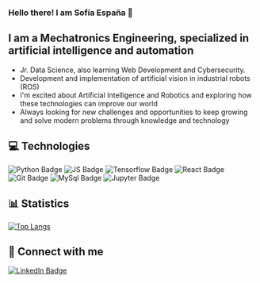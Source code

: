 ### Hello there! I am Sofía España 📝 
I am a Mechatronics Engineering, specialized in artificial intelligence and automation
---

- Jr. Data Science, also learning Web Development and Cybersecurity.
- Development and implementation of artificial vision in industrial robots (ROS)
- I'm excited about Artificial Intelligence and Robotics and exploring how these technologies can improve our world
- Always looking for new challenges and opportunities to keep growing and solve modern problems through knowledge and technology

💻 Technologies
---
<div id="badges">
  <img src="https://img.shields.io/badge/Python-black?style=for-the-badge&logo=python&logoColor=blue" alt="Python Badge"/>
  <img src="https://img.shields.io/badge/JavaScript-black?style=for-the-badge&logo=javascript&logoColor=yellow" alt="JS Badge"/>
  <img src="https://img.shields.io/badge/Tensorflow-black?style=for-the-badge&logo=tensorflow&logoColor=orange" alt="Tensorflow Badge"/>
  <img src="https://img.shields.io/badge/React-black?style=for-the-badge&logo=react&logoColor=purple" alt="React Badge"/>
  <img src="https://img.shields.io/badge/Git-black?style=for-the-badge&logo=git&logoColor=black" alt="Git Badge"/>
  <img src="https://img.shields.io/badge/MySql-black?style=for-the-badge&logo=MySql&logoColor=blue" alt="MySql Badge"/>
  <img src="https://img.shields.io/badge/RaspberryPi-black?style=for-the-badge&logo=RaspberryPi&logoColor=red" alt="Jupyter Badge"/>
  
</div>

📊 Statistics
---
[![Top Langs](https://github-readme-stats.vercel.app/api/top-langs/?username=sofia604&hide_progress=true&theme=transparent)](https://github.com/anuraghazra/github-readme-stats)

💬 Connect with me
---

<div align="left">
  <a href="https://www.linkedin.com/in/sof%C3%ADa-espa%C3%B1a-71743b1b6/">
    <img src="https://img.shields.io/badge/LinkedIn-blue?style=for-the-badge&logo=linkedin&logoColor=white" alt="LinkedIn Badge"/>
  </a>
</div>
